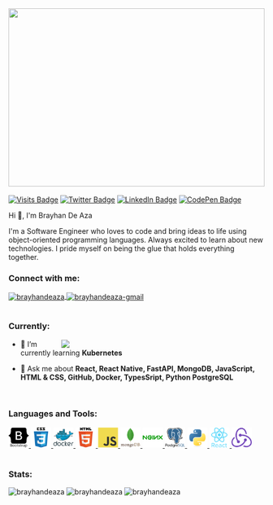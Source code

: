 
<img width="100%" height="350px" src="https://www.lambdatest.com/resources/images/news24.gif">

[![Visits Badge](https://komarev.com/ghpvc/?username=brayhandeaza&label=Profile%20views&color=0e75b6&style=flat)](/)
[![Twitter Badge](https://img.shields.io/badge/Twitter-Profile-informational?style=flat&logo=twitter&logoColor=white&color=1CA2F1)](https://twitter.com/brayhandeaza)
[![LinkedIn Badge](https://img.shields.io/badge/LinkedIn-Profile-informational?style=flat&logo=linkedin&logoColor=white&color=0D76A8)](https://www.linkedin.com/in/brayhandeaza/)
[![CodePen Badge](https://img.shields.io/badge/CodePen-Profile-informational?style=flat&logo=codepen&logoColor=white&color=black)](https://codepen.io/brayhandeaza)


Hi 👋, I'm Brayhan De Aza</p>

I'm a Software Engineer who loves to code and bring ideas to life using object-oriented programming languages. Always excited to learn about new technologies. I pride myself on being the glue that holds everything together.




<h3 align="left">Connect with me:</h3>
<p align="left">
    <a href="https://instagram.com/brayhandeaza" target="_blank">
        <img align="center" src="https://raw.githubusercontent.com/rahuldkjain/github-profile-readme-generator/master/src/images/icons/Social/instagram.svg" alt="brayhandeaza" height="30" width="40" />
    </a>
    <a href="https://mail.google.com/mail/u/0/?fs=1&tf=cm&source=mailto&to=brayhandeaza@gmail.com" target="_blank">
        <img align="center" src="https://upload.wikimedia.org/wikipedia/commons/thumb/7/7e/Gmail_icon_%282020%29.svg/800px-Gmail_icon_%282020%29.svg.png" alt="brayhandeaza-gmail" height="30" width="40" />
    </a>
    
</p>

#

<h3 align="left">Currently:</h3>

<img align="right" width="400" src="https://camo.githubusercontent.com/cae12fddd9d6982901d82580bdf321d81fb299141098ca1c2d4891870827bf17/68747470733a2f2f6d69726f2e6d656469756d2e636f6d2f6d61782f313336302f302a37513379765349765f7430696f4a2d5a2e676966"/>


- 🌱 I’m currently learning **Kubernetes**

- 💬 Ask me about **React, React Native, FastAPI, MongoDB, JavaScript, HTML & CSS, GitHub, Docker, TypesSript, Python PostgreSQL**


<br/>

<h3 align="left">Languages and Tools:</h3>
<p align="left">
    <a href="https://getbootstrap.com" target="_blank" rel="noreferrer">
        <img src="https://raw.githubusercontent.com/devicons/devicon/master/icons/bootstrap/bootstrap-plain-wordmark.svg"
            alt="bootstrap" width="40" height="40" />
    </a>
    <a href="https://www.w3schools.com/css/" target="_blank" rel="noreferrer">
        <img src="https://raw.githubusercontent.com/devicons/devicon/master/icons/css3/css3-original-wordmark.svg"
            alt="css3" width="40" height="40" />
    </a>
    <a href="https://www.docker.com/" target="_blank" rel="noreferrer">
        <img src="https://raw.githubusercontent.com/devicons/devicon/master/icons/docker/docker-original-wordmark.svg"
            alt="docker" width="40" height="40" />
    </a>
    <a href="https://www.w3.org/html/" target="_blank" rel="noreferrer">
        <img src="https://raw.githubusercontent.com/devicons/devicon/master/icons/html5/html5-original-wordmark.svg"
            alt="html5" width="40" height="40" />
    </a>
    <a href="https://developer.mozilla.org/en-US/docs/Web/JavaScript" target="_blank" rel="noreferrer">
        <img src="https://raw.githubusercontent.com/devicons/devicon/master/icons/javascript/javascript-original.svg"
            alt="javascript" width="40" height="40" />
    </a>
    <a href="https://www.mongodb.com/" target="_blank" rel="noreferrer">
        <img src="https://raw.githubusercontent.com/devicons/devicon/master/icons/mongodb/mongodb-original-wordmark.svg"
            alt="mongodb" width="40" height="40" />
    </a>
    <a href="https://www.nginx.com" target="_blank" rel="noreferrer">
        <img src="https://raw.githubusercontent.com/devicons/devicon/master/icons/nginx/nginx-original.svg" alt="nginx"
            width="40" height="40" />
    </a>
    <a href="https://www.postgresql.org" target="_blank" rel="noreferrer">
        <img src="https://raw.githubusercontent.com/devicons/devicon/master/icons/postgresql/postgresql-original-wordmark.svg"
            alt="postgresql" width="40" height="40" />
    </a>
    <a href="https://www.python.org" target="_blank" rel="noreferrer">
        <img src="https://raw.githubusercontent.com/devicons/devicon/master/icons/python/python-original.svg"
            alt="python" width="40" height="40" />
    </a>
    <a href="https://reactjs.org/" target="_blank" rel="noreferrer">
        <img src="https://raw.githubusercontent.com/devicons/devicon/master/icons/react/react-original-wordmark.svg"
            alt="react" width="40" height="40" />
    </a>
    <a href="https://redux.js.org" target="_blank" rel="noreferrer">
        <img src="https://raw.githubusercontent.com/devicons/devicon/master/icons/redux/redux-original.svg"
            alt="redux" width="40" height="40" />
    </a>
</p>

#
<h3 align="left">Stats:</h3>
<p>
    <span>
        <img src="https://github-readme-stats.vercel.app/api/top-langs?username=brayhandeaza&show_icons=true&locale=en&layout=donut&theme=tokyonight" alt="brayhandeaza" />
    </span>
    <span >
        <img src="https://github-readme-stats.vercel.app/api?username=brayhandeaza&show_icons=true&locale=en&theme=tokyonight" alt="brayhandeaza" />
    </span>
    <span>
        <img  src="https://github-readme-streak-stats.herokuapp.com/?user=brayhandeaza&theme=tokyonight" alt="brayhandeaza" />
    </span>
</p>
